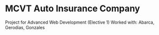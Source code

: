 # MCVT Auto Insurance Company

Project for Advanced Web Development (Elective 1)
Worked with: Abarca, Gerodias, Gonzales
